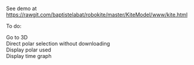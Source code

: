 See demo at https://rawgit.com/baptistelabat/robokite/master/KiteModel/www/kite.html

To do:

Go to 3D  
Direct polar selection without downloading  
Display polar used  
Display time graph  

